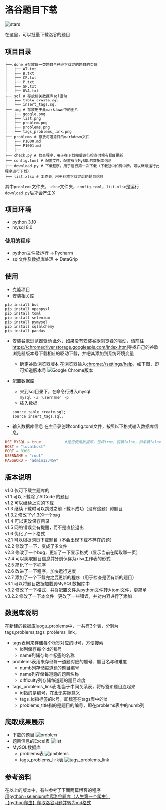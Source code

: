 # 洛谷题目下载

![stars](https://img.shields.io/github/stars/SUPERMAN0109/download-luogu-problems.svg)

在这里，可以批量下载洛谷的题目

## 项目目录

```
├──.done #存放每一类题目中已经下载完的题目的页码
│   ├── AT.txt
│   ├── B.txt
│   ├── CF.txt
│   ├── P.txt
│   ├── SP.txt
│   ├── UVA.txt
├── sql # 存放相关数据库sql语句
│   ├── table_create.sql
│   └── insert_tags.sql
├── img # 存放用于此markdown中的图片
│   ├── google.png
│   ├── list.png
│   ├── problem.png
│   ├── problems.png
│   └── tags_problems_link.png
├── problems # 存放每道题目的markdown文件
│   ├── P1000.md
│   ├── P1001.md
│   ├── ...
├── check.py # 检查程序，用于在下载完后运行检查时候有题目更新
├── config.toml # 配置文件，配置有关MySQL的数据库信息
├── download.py # 下载程序，用于进行第一次下载（下载途中如有中断，可以继续运行此程序进行下载）
├── list.xlsx # 工作表，用于存放下载完后的题目信息
```

其中`problems`文件夹，`.done`文件夹，`config.toml`，`list.xlsx`是运行`download.py`后才会产生的

## 项目环境

* python 3.10
* mysql 8.0

### 使用的程序

* python文件及运行 -> Pycharm
* sql文件及数据库处理 -> DataGrip

## 使用

* 克隆项目
* 安装相关库

```commandline
pip install bs4
pip install openpyxl
pip install toml
pip install selenium
pip install pymysql
pip install sqlalchemy
pip install pandas
```

* 安装谷歌浏览器驱动
  此外，如果没有安装谷歌浏览器的驱动，请前往<https://chromedriver.storage.googleapis.com/index.html>寻找自己的谷歌浏览器版本号下载相应的驱动下载，并吧其添加到系统环境变量
  * 确定谷歌浏览器版本
   在浏览器输入<chrome://settings/help>，如下图，即可知道版本号
   ![Google Chrome版本](./img/google.png)

* 配置数据库
  * 来到sql目录下，在命令行进入mysql  
   `mysql -u 'username' -p`
  * 插入数据

  ```mysql
  source table_create.sql;
  source insert_tags.sql;
  ```

* 输入数据库信息
  在主目录创建config.toml文件，按照以下格式输入数据库信息。

```toml
USE_MYSQL = true           #是否使用数据库，是填true，否填false，如果填false，后面可不填
HOST = "localhost"
PORT = 3306
USERNAME = "root"
PASSWORD = "admin123456"
```

## 版本说明

v1.0 仅可下载主题库的  
v1.1 可以下载除了AtCoder的题目  
v1.2 可以继续上次的下载  
v1.3 继续下载时可以跳过之前下载不成功（没有这题）的题目  
v1.3.2 修改了v1.3的一个bug  
v1.4 可以更改保存目录  
v1.5 网络错误会有提醒，而不是直接退出  
v1.6 优化了一下格式  
v2.1 可以根据网页下载题目（不会出现下载不存在的题）  
v2.2 修改了一下，变成了多文件  
v2.3 修改了一个bug，更新了一下显示格式（显示当前在爬取哪一页）  
v2.4 可以爬取题目信息并分别保存为xlsx工作表的形式  
v2.5 简化了一下程序  
v2.6 改进了一下程序，加快运行速度  
v2.7 添加了一个下载完之后更新的程序（用于检查是否有新的题目）  
v3.1 可以将题目数据加载到MySQL数据库中  
v3.2 修改了一下格式，并将配置文件从python文件转为toml文件，更简单  
v3.2.2 修改了一下本文件，更改了一些错误，并对内容进行了添加

## 数据库说明

在新建的数据库luogu_problems中，一共有3个表，分别为tags,problems,tags_problems_link。

* tags表用来存储每个标签对应的id号，方便搜索
  * id列储存每个id的编号
  * name列储存每个标签的名称
* problems表用来存储每一道题对应的题号、题目名称和难度
  * numb列存储每道题的题目编号
  * name列存储每道题的题目名称
  * difficulty列存储每道题的题目难度
* tags_problems_link表 相当于中间关系表，将标签和题目连起来
  * id指的是编号，在此无实际意义
  * tags_id指标签的id号，即标签在tags表中的id
  * problems_title指的是题目的编号，即在problems表中的numb列

## 爬取成果展示

* 下载的题目 ![problem](./img/problem.png)
* 题目信息的Excel表 ![list](./img/list.png)
* MySQL数据库
  * problems表 ![problems](./img/problems.png)
  * tags_problems_link表 ![tags_problems_link](./img/tags_problems_link.png)

## 参考资料

在以上的版本中，有些参考了下面两篇博客的程序  
[用python+selenium库爬洛谷题库（人生第一个爬虫）](https://blog.csdn.net/CrazyGuo2000/article/details/105598844)  
[【python爬虫】爬取洛谷习题并转为md格式](https://blog.csdn.net/qq_38243831/article/details/108909442)  
